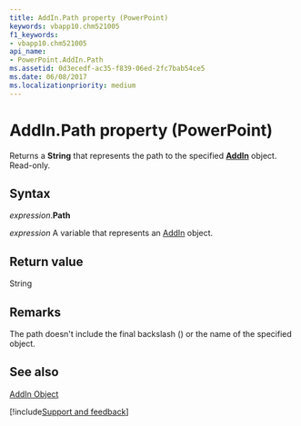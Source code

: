 ```yaml
---
title: AddIn.Path property (PowerPoint)
keywords: vbapp10.chm521005
f1_keywords:
- vbapp10.chm521005
api_name:
- PowerPoint.AddIn.Path
ms.assetid: 0d3ecedf-ac35-f839-06ed-2fc7bab54ce5
ms.date: 06/08/2017
ms.localizationpriority: medium
---
```



# AddIn.Path property (PowerPoint)

Returns a **String** that represents the path to the specified **[AddIn](PowerPoint.AddIn.md)** object. Read-only.


## Syntax

_expression_.**Path**

_expression_ A variable that represents an [AddIn](PowerPoint.AddIn.md) object.


## Return value

String


## Remarks

The path doesn't include the final backslash (\) or the name of the specified object. 


## See also


[AddIn Object](PowerPoint.AddIn.md)

[!include[Support and feedback](~/includes/feedback-boilerplate.md)]